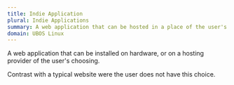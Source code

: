 ```yaml
---
title: Indie Application
plural: Indie Applications
summary: A web application that can be hosted in a place of the user's choosing.
domain: UBOS Linux
---
```


A web application that can be installed on hardware, or on a hosting provider
of the user's choosing.

Contrast with a typical website were the user does not have this choice.
